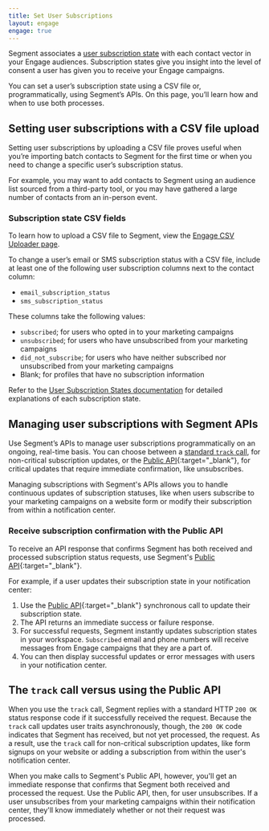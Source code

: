 ```yaml
---
title: Set User Subscriptions
layout: engage
engage: true
---
```


Segment associates a [user subscription state](/docs/engage/profiles/user-subscriptions/subscription-states/) with each contact vector in your Engage audiences. Subscription states give you insight into the level of consent a user has given you to receive your Engage campaigns.

You can set a user’s subscription state using a CSV file or, programmatically, using Segment’s APIs. On this page, you’ll learn how and when to use both processes.

## Setting user subscriptions with a CSV file upload

Setting user subscriptions by uploading a CSV file proves useful when you’re importing batch contacts to Segment for the first time or when you need to change a specific user’s subscription status.

For example, you may want to add contacts to Segment using an audience list sourced from a third-party tool, or you may have gathered a large number of contacts from an in-person event.

### Subscription state CSV fields

To learn how to upload a CSV file to Segment, view the [Engage CSV Uploader page](/docs/engage/profiles/csv-upload/).

To change a user’s email or SMS subscription status with a CSV file, include at least one of the following user subscription columns next to the contact column:

- `email_subscription_status`
- `sms_subscription_status`

These columns take the following values:

- `subscribed`; for users who opted in to your marketing campaigns
- `unsubscribed`; for users who have unsubscribed from your marketing campaigns
- `did_not_subscribe`; for users who have neither subscribed nor unsubscribed from your marketing campaigns
- Blank; for profiles that have no subscription information

Refer to the [User Subscription States documentation](/docs/engage/profiles/user-subscriptions/subscription-states/) for detailed explanations of each subscription state.

<!--

### Overriding a subscription state with a CSV upload

Because contact information from a CSV upload takes precedence over any existing contact vector details, you can use a CSV file upload to make manual changes to a user’s subscription status.

When you upload a CSV file, Segment creates new profiles for users not already in your audience. If the user already exists within an audience, Segment updates the contact’s profile to match the contact vector information provided within the CSV.

For example, a user might reach out to you after accidentally unsubscribing to your campaigns. If the user asks you to resubscribe them, you can upload a CSV file with the user’s contact vector next to a value of `subscribed` in the `email_subscription_status` field.  The subscription status then updates to subscribed.

> info "Resubscribing a user"
> As a best practice, encourage users to resubscribe themselves. Refer to [Troubleshooting Subscription States](/docs/engage/profiles/user-subscriptions/subscription-states/#troubleshooting-subscription-states) for case-by-case solutions to resolving subscription state issues.

-->

## Managing user subscriptions with Segment APIs

Use Segment’s APIs to manage user subscriptions programmatically on an ongoing, real-time basis. You can choose between a [standard `track` call](/docs/connections/spec/track/), for non-critical subscription updates, or the [Public API](https://api.segmentapis.com/docs/){:target="_blank"}, for critical updates that require immediate confirmation, like unsubscribes.

Managing subscriptions with Segment's APIs allows you to handle continuous updates of subscription statuses, like when users subscribe to your marketing campaigns on a website form or modify their subscription from within a notification center.

### Receive subscription confirmation with the Public API

To receive an API response that confirms Segment has both received and processed subscription status requests, use Segment's [Public API](https://api.segmentapis.com/docs/spaces/#replace-messaging-subscriptions-in-spaces){:target="_blank"}.

For example, if a user updates their subscription state in your notification center:

1. Use the [Public API](https://api.segmentapis.com/docs/spaces/#replace-messaging-subscriptions-in-spaces){:target="_blank"} synchronous call to update their subscription state.
2. The API returns an immediate success or failure response.
3. For successful requests, Segment instantly updates subscription states in your workspace. `Subscribed` email and phone numbers will receive messages from Engage campaigns that they are a part of.
4. You can then display successful updates or error messages with users in your notification center.

## The `track` call versus using the Public API

When you use the `track` call, Segment replies with a standard HTTP `200 OK` status response code if it successfully received the request. Because the `track` call updates user traits asynchronously, though, the `200 OK` code indicates that Segment has received, but not yet processed, the request. As a result, use the `track` call for non-critical subscription updates, like form signups on your website or adding a subscription from within the user's notification center.

When you make calls to Segment's Public API, however, you'll get an immediate response that confirms that Segment both received and processed the request. Use the Public API, then, for user unsubscribes. If a user unsubscribes from your marketing campaigns within their notification center, they'll know immediately whether or not their request was processed.
